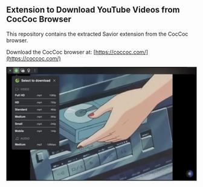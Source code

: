 ## Extension to Download YouTube Videos from CocCoc Browser

This repository contains the extracted Savior extension from the CocCoc browser.

Download the CocCoc browser at: [https://coccoc.com/](https://coccoc.com/)

![alt text](image.png)
